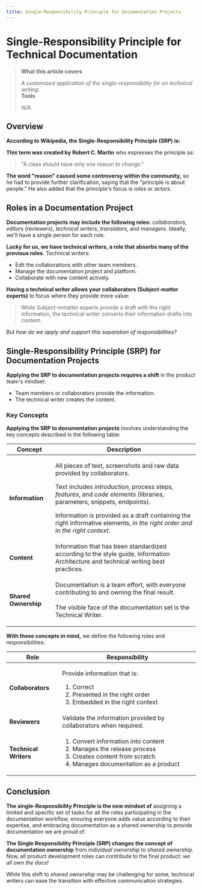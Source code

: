 ```yaml
---
title: Single-Responsibility Principle for Documentation Projects
---
```


# Single-Responsibility Principle for Technical Documentation

> **What this article covers**
>
> _A customized application of the single-responsibility for on technical writing._\
> **Tools**
>
> _N/A._

## Overview

**According to Wikipedia, the Single-Responsibility Principle (SRP) is:**


**This term was created by Robert C. Martin** who expresses the principle as:

> "A class should have only one reason to change."

**The word "reason" caused some controversy within the community,** so he had to provide further clarification, saying that the "principle is about people." He also added that the principle's focus is _roles_ or _actors_.

## Roles in a Documentation Project

**Documentation projects may include the following roles:** _collaborators_, _editors_ (reviewers), _technical writers_, _translators,_ and _managers_. Ideally, we'll have a single person for each role.

**Lucky for us, we have technical writers, a role that absorbs many of the previous roles.** Technical writers:

* Edit the collaborations with other team members.
* Manage the documentation project and platform.
* Collaborate with new content actively.

**Having a technical writer allows your collaborators (Subject-matter experts)** to focus where they provide more value:

> While Subject-mmatter experts provide a draft with the right information, the technical writer converts their information drafts into content.

But _how do we apply and support this separation of responsibilities?_

## Single-Responsibility Principle (SRP) for Documentation Projects

**Applying the SRP to documentation projects requires a shift** in the product team's mindset:

* Team members or collaborators provide the information.
* The technical writer creates the content.

### Key Concepts

**Applying the SRP to documentation projects** involves understanding the key concepts described in the following table:

| Concept              | Description                                                                                                                                                                                                                                                                                                                                                                                            |
| -------------------- | ------------------------------------------------------------------------------------------------------------------------------------------------------------------------------------------------------------------------------------------------------------------------------------------------------------------------------------------------------------------------------------------------------ |
| **Information**      | <p>All pieces of text, screenshots and raw data provided by collaborators. </p><p></p><p>Text includes <em>introduction</em>, process steps, <em>features</em>, and <em>code elements</em> (libraries, parameters, snippets, endpoints).</p><p></p><p>Information is provided as a draft containing the right informative elements, <em>in the right order and</em> <em>in the right context</em>.</p> |
| **Content**          | Information that has been standardized according to the style guide, Information Architecture and technical writing best practices.                                                                                                                                                                                                                                                                    |
| **Shared Ownership** | <p>Documentation is a team effort, with everyone contributing to and owning the final result.<br><br>The visible face of the documentation set is the Technical Writer.</p>                                                                                                                                                                                                                            |

**With these concepts in mind,** we define the following roles and responsibilities:

| Role                  | Responsibility                                                                                                                                                         |
| --------------------- | ---------------------------------------------------------------------------------------------------------------------------------------------------------------------- |
| **Collaborators**     | <p>Provide information that is:</p><ol><li>Correct</li><li>Presented in the right order</li><li>Embedded in the right context</li></ol>                                |
| **Reviewers**         | Validate the information provided by collaborators when required.                                                                                                      |
| **Technical Writers** | <ol><li>Convert information into content</li><li>Manages the release process</li><li>Creates content from scratch</li><li>Manages documentation as a product</li></ol> |

## Conclusion

**The single-Responsibility Principle is the new mindset of** assigning a limited and specific set of tasks for all the roles participating in the documentation workflow, ensuring everyone adds value according to their expertise, and embracing documentation as a shared ownership to provide documentation we are proud of.&#x20;

**The Single Responsibility Principle (SRP) changes the concept of documentation ownership** from _individual ownership_ to _shared ownership_. Now, all product development roles can contribute to the final product: _we all own the docs!_&#x20;

While this shift to _shared ownership_ may be challenging for some, technical writers can ease the transition with effective communication strategies.
